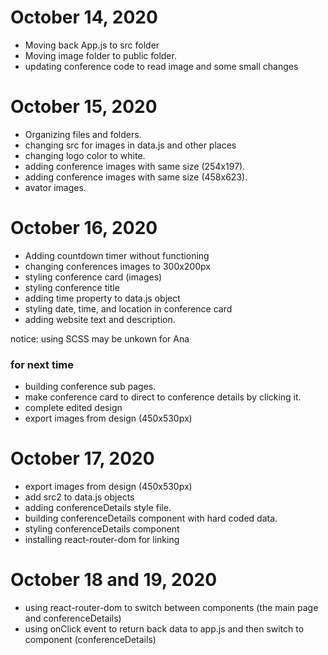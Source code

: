 # October 14, 2020

* Moving back App.js to src folder
* Moving image folder to public folder.
* updating conference code to read image and some small changes

# October 15, 2020

* Organizing files and folders.
* changing src for images in data.js and other places
* changing logo color to white.
* adding conference images with same size (254x197).
* adding conference images with same size (458x623).
* avator images.

# October 16, 2020

* Adding countdown timer without functioning
* changing conferences images to 300x200px
* styling conference card (images)
* styling conference title
* adding time property to data.js object
* styling date, time, and location in conference card
* adding website text and description.

notice: using SCSS may be unkown for Ana

### for next time
* building conference sub pages.
* make conference card to direct to conference details by clicking it.
* complete edited design
* export images from design (450x530px)


# October 17, 2020
* export images from design (450x530px)
* add src2 to data.js objects
* adding conferenceDetails style file.
* building conferenceDetails component with hard coded data.
* styling conferenceDetails component
* installing react-router-dom for linking

# October 18 and 19, 2020
* using react-router-dom to switch between components (the main page and conferenceDetails)
* using onClick event to return back data to app.js and then switch to component (conferenceDetails)
